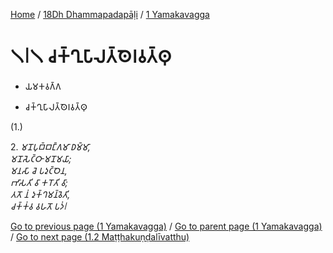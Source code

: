 
[Home](/) / [18Dh Dhammapadapāḷi](../../18Dh.md) / [1 Yamakavagga](../1.md)

# 𑁧𑁇𑁧 𑀘𑀓𑁆𑀔𑀼𑀧𑀸𑀮𑀢𑁆𑀣𑁂𑀭𑀯𑀢𑁆𑀣𑀼

* 𑀬𑀫𑀓𑀯𑀕𑁆𑀕

* 𑀘𑀓𑁆𑀔𑀼𑀧𑀸𑀮𑀢𑁆𑀣𑁂𑀭𑀯𑀢𑁆𑀣𑀼

(1.)

2\. _𑀫𑀦𑁄𑀧𑀼𑀩𑁆𑀩𑀗𑁆𑀕𑀫𑀸 𑀥𑀫𑁆𑀫𑀸,_  
_𑀫𑀦𑁄𑀲𑁂𑀝𑁆𑀞𑀸 𑀫𑀦𑁄𑀫𑀬𑀸;_  
_𑀫𑀦𑀲𑀸 𑀘𑁂 𑀧𑀤𑀼𑀝𑁆𑀞𑁂𑀦,_  
_𑀪𑀸𑀲𑀢𑀺 𑀯𑀸 𑀓𑀭𑁄𑀢𑀺 𑀯𑀸;_  
_𑀢𑀢𑁄 𑀦𑀁 𑀤𑀼𑀓𑁆𑀔𑀫𑀦𑁆𑀯𑁂𑀢𑀺,_  
_𑀘𑀓𑁆𑀓𑀁𑀯 𑀯𑀳𑀢𑁄 𑀧𑀤𑀁𑁇_  


[Go to previous page (1 Yamakavagga)](../1.md) / [Go to parent page (1 Yamakavagga)](../1.md) / [Go to next page (1.2 Maṭṭhakuṇḍalīvatthu)](1.2.md)


